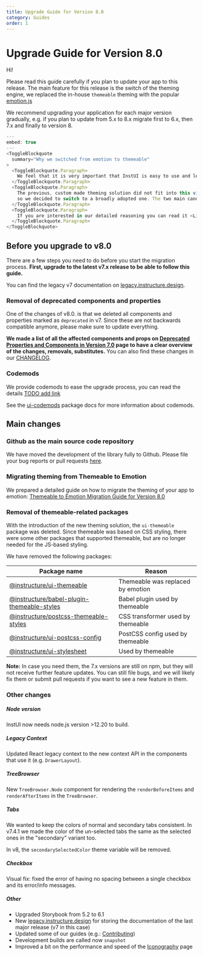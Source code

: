 ```yaml
---
title: Upgrade Guide for Version 8.0
category: Guides
order: 1
---
```


# Upgrade Guide for Version 8.0

Hi!

Please read this guide carefully if you plan to update your app to this release.
The main feature for this release is the switch of the theming engine, we replaced the in-house `themeable` theming with the popular [emotion.js](https://emotion.sh/)

We recommend upgrading your application for each major version gradually, e.g. if you plan to update from 5.x to 8.x migrate first to 6.x, then 7.x and finally to version 8.

```javascript
---
embed: true
---
<ToggleBlockquote
  summary="Why we switched from emotion to themeable"
>
  <ToggleBlockquote.Paragraph>
    We feel that it is very important that InstUI is easy to use and learn. To accomplish this, we try to use well-known open source solutions whenever possible.
  </ToggleBlockquote.Paragraph>
  <ToggleBlockquote.Paragraph>
    The previous, custom made theming solution did not fit into this vision (for its defense it was added when there weren't widely used alternatives)
    so we decided to switch to a broadly adopted one. The two main candidates were <Link href="https://emotion.sh">emotion.sh</Link> and <Link href="https://styled-components.com">styled components</Link>, we decided to use emotion.
  </ToggleBlockquote.Paragraph>
  <ToggleBlockquote.Paragraph>
    If you are interested in our detailed reasoning you can read it <Link href="https://gist.github.com/serikjensen/4ba00b653efac1dbf80543c529adabbc">here</Link>.
  </ToggleBlockquote.Paragraph>
</ToggleBlockquote>
```

## Before you upgrade to v8.0

There are a few steps you need to do before you start the migration process. **First, upgrade to the latest v7.x release to be able to follow this guide.**

You can find the legacy v7 documentation on [legacy.instructure.design](https://legacy.instructure.design).

### Removal of deprecated components and properties

One of the changes of v8.0. is that we deleted all components and properties marked as `deprecated` in v7. Since these are not backwards compatible anymore, please make sure to update everything.

**We made a list of all the affected components and props on [Deprecated Properties and Components in Version 7.0](https://legacy.instructure.design/#v7-deprecated-props-and-components) page to have a clear overview of the changes, removals, substitutes.** You can also find these changes in our [CHANGELOG](#CHANGELOG).

### Codemods

We provide codemods to ease the upgrade process, you can read the details [TODO add link]()

See the [ui-codemods](#ui-codemods) package docs for more information about codemods.

## Main changes

### Github as the main source code repository

We have moved the development of the library fully to Github. Please file your bug reports or pull requests [here](https://github.com/instructure/instructure-ui).

### Migrating theming from Themeable to Emotion

We prepared a detailed guide on how to migrate the theming of your app to emotion: [Themeable to Emotion Migration Guide for Version 8.0](#themeable-to-emotion-migration-guide)

### Removal of themeable-related packages

With the introduction of the new theming solution, the `ui-themeable` package was deleted. Since themeable was based on CSS styling, there were some other packages that supported themeable, but are no longer needed for the JS-based styling.

We have removed the following packages:

| Package name                                                                                                           | Reason                            |
| ---------------------------------------------------------------------------------------------------------------------- | --------------------------------- |
| [@instructure/ui-themeable](https://www.npmjs.com/package/@instructure/ui-themeable)                                   | Themeable was replaced by emotion |
| [@instructure/babel-plugin-themeable-styles](https://www.npmjs.com/package/@instructure/babel-plugin-themeable-styles) | Babel plugin used by themeable    |
| [@instructure/postcss-themeable-styles](https://www.npmjs.com/package/@instructure/postcss-themeable-styles)           | CSS transformer used by themeable |
| [@instructure/ui-postcss-config](https://www.npmjs.com/package/@instructure/ui-postcss-config)                         | PostCSS config used by themeable  |
| [@instructure/ui-stylesheet](https://www.npmjs.com/package/@instructure/ui-stylesheet)                                 | Used by themeable                 |

**Note:** In case you need them, the 7.x versions are still on npm, but they will not receive further feature updates.
You can still file bugs, and we will likely fix them or submit pull requests if you want to see a new feature in them.

### Other changes

##### Node version

InstUI now needs node.js version >12.20 to build.

##### Legacy Context

Updated React legacy context to the new context API in the components that use it (e.g. `DrawerLayout`).

##### TreeBrowser

New `TreeBrowser.Node` component for rendering the `renderBeforeItems` and `renderAfterItems` in the `TreeBrowser`.

##### Tabs

We wanted to keep the colors of normal and secondary tabs consistent. In v7.4.1 we made the color of the un-selected tabs the same as the selected ones in the "secondary" variant too.

In v8, the `secondarySelectedColor` theme variable will be removed.

##### Checkbox

Visual fix: fixed the error of having no spacing between a single checkbox and its error/info messages.

##### Other

- Upgraded Storybook from 5.2 to 6.1
- New [legacy.instructure.design](https://legacy.instructure.design) for storing the documentation of the last major release (v7 in this case)
- Updated some of our guides (e.g.: [Contributing](#contributing))
- Development builds are called now `snapshot`
- Improved a bit on the performance and speed of the [Iconography](#iconography) page
